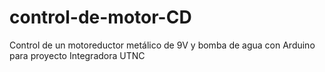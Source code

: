 # control-de-motor-CD
Control de un motoreductor metálico de 9V y bomba de agua con Arduino para proyecto Integradora UTNC
